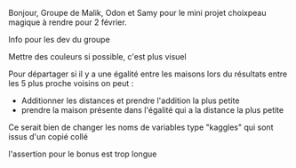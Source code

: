 Bonjour,
Groupe de Malik, Odon et Samy pour le mini projet choixpeau magique à rendre pour 2 février.

Info pour les dev du groupe 
  
  
  Mettre des couleurs si possible, c'est plus visuel


  Pour départager si il y a une égalité entre les maisons lors du résultats entre les 5 plus proche voisins on peut :

  - Additionner les distances et prendre l'addition la plus petite
  - prendre la maison présente dans l'égalité qui a la distance la plus petite


  Ce serait bien de changer les noms de variables type "kaggles" qui sont issus d'un copié collé

  l'assertion pour le bonus est trop longue 

